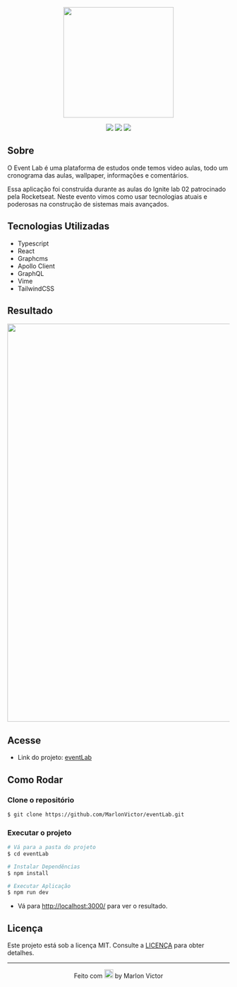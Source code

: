 <p align="center">
  <img src="https://user-images.githubusercontent.com/62356988/181128941-08d5fea8-d5c2-4ab2-b1d1-62f2e6391a4e.png" width="250px">
</p>

<p align="center">
  <img src="https://img.shields.io/github/repo-size/MarlonVictor/eventLab?color=61DAFB&logo=GitHub&style=flat-square">
  <img src="https://img.shields.io/github/stars/MarlonVictor/eventLab?color=61DAFB&logo=github&style=flat-square">
  <img src="https://img.shields.io/github/license/MarlonVictor/eventLab?color=61DAFB&style=flat-square">
</p>

## Sobre
O Event Lab é uma plataforma de estudos onde temos video aulas, todo um cronograma das aulas, wallpaper, informações e comentários.
  
Essa aplicação foi construída durante as aulas do Ignite lab 02 patrocinado pela Rocketseat. Neste evento vimos como usar 
tecnologias atuais e poderosas na construção de sistemas mais avançados.

## Tecnologias Utilizadas
* Typescript
* React
* Graphcms
* Apollo Client
* GraphQL
* Vime
* TailwindCSS

## Resultado
<p align="center">
  <img src="https://user-images.githubusercontent.com/62356988/181132651-a4ef3225-5bc8-4d27-a6ae-6dd4cce1ce70.png" width="900px">
</p>

## Acesse
* Link do projeto: [eventLab](https://eventlab.vercel.app/)  

## Como Rodar

### Clone o repositório
```bash
$ git clone https://github.com/MarlonVictor/eventLab.git
```

### Executar o projeto
```bash
# Vá para a pasta do projeto  
$ cd eventLab

# Instalar Dependências
$ npm install

# Executar Aplicação 
$ npm run dev
```
* Vá para [http://localhost:3000/](http://localhost:3000/) para ver o resultado.

## Licença
Este projeto está sob a licença MIT. Consulte a [LICENÇA](https://github.com/MarlonVictor/eventLab/blob/master/LICENSE) para obter detalhes.

___
<p align="center">
  Feito com <img src="https://github.githubassets.com/images/icons/emoji/unicode/1f49c.png" width="20px"> by Marlon Victor
</p>